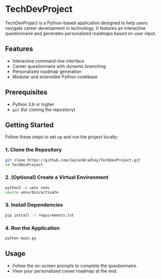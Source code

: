 # TechDevProject

TechDevProject is a Python-based application designed to help users navigate career development in technology. It features an interactive questionnaire and generates personalized roadmaps based on user input.

## Features

- Interactive command-line interface
- Career questionnaire with dynamic branching
- Personalized roadmap generation
- Modular and extensible Python codebase

## Prerequisites

- Python 3.8 or higher
- `git` (for cloning the repository)

## Getting Started

Follow these steps to set up and run the project locally:

### 1. Clone the Repository

```bash
git clone https://github.com/JaylenBradley/TechDevProject.git
cd TechDevProject
````

### 2. (Optional) Create a Virtual Environment

```bash
python3 -m venv venv
source venv/bin/activate
```

### 3. Install Dependencies
```bash
pip install -r requirements.txt
```

### 4. Run the Application
```bash
python main.py
```

## Usage
* Follow the on-screen prompts to complete the questionnaire.
* View your personalized career roadmap at the end.